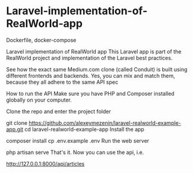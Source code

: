 # Laravel-implementation-of-RealWorld-app
Dockerfile, docker-compose


Laravel implementation of RealWorld app
This Laravel app is part of the RealWorld project and implementation of the Laravel best practices.

See how the exact same Medium.com clone (called Conduit) is built using different frontends and backends. Yes, you can mix and match them, because they all adhere to the same API spec

How to run the API
Make sure you have PHP and Composer installed globally on your computer.

Clone the repo and enter the project folder

git clone https://github.com/alexeymezenin/laravel-realworld-example-app.git
cd laravel-realworld-example-app
Install the app

composer install
cp .env.example .env
Run the web server

php artisan serve
That's it. Now you can use the api, i.e.

http://127.0.0.1:8000/api/articles
